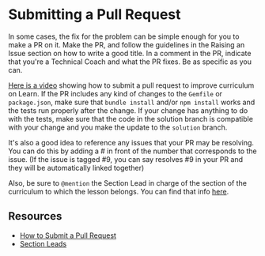 # Submitting a Pull Request

In some cases, the fix for the problem can be simple enough for you to make a PR on it. Make the PR, and follow the guidelines in the Raising an Issue section on how to write a good title. In a comment in the PR, indicate that you're a Technical Coach and what the PR fixes. Be as specific as you can. 

[Here is a video](https://www.youtube.com/watch?v=VUa9ijA0ugI) showing how to submit a pull request to improve curriculum on Learn. If the PR includes any kind of changes to the `Gemfile` or `package.json`, make sure that `bundle install` and/or `npm install` works and the tests run properly after the change. If your change has anything to do with the tests, make sure that the code in the solution branch is compatible with your change and you make the update to the `solution` branch.

It's also a good idea to reference any issues that your PR may be resolving. You can do this by adding a # in front of the number that corresponds to the issue. (If the issue is tagged #9, you can say resolves #9 in your PR and they will be automatically linked together)

Also, be sure to `@mention` the Section Lead in charge of the section of the curriculum to which the lesson belongs. You can find that info [here](https://github.com/flatiron-labs/technical-coach-resources/blob/master/section-leads.md).

## Resources

* [How to Submit a Pull Request](https://www.youtube.com/watch?v=VUa9ijA0ugI)
* [Section Leads](https://github.com/flatiron-labs/technical-coach-resources/blob/master/section-leads.md)
